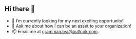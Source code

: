 ## Hi there 👋

- 🔭 I’m currently looking for my next exciting opportunity!
- 💬 Ask me about how I can be an asset to your organization!
- 📫 Email me at grammardiva@outlook.com.

<!--
**jv1564/jv1564** is a ✨ _special_ ✨ repository because its `README.md` (this file) appears on your GitHub profile.

Here are some ideas to get you started:

- 🔭 I’m currently working on ...
- 🌱 I’m currently learning ...
- 👯 I’m looking to collaborate on ...
- 🤔 I’m looking for help with ...
- 💬 Ask me about ...
- 📫 How to reach me: ...
- 😄 Pronouns: ...
- ⚡ Fun fact: ...
-->
